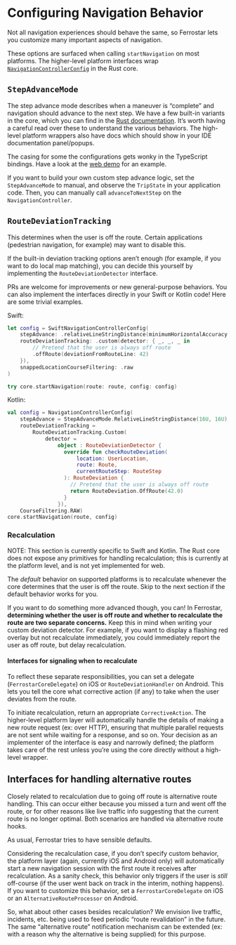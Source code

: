 # Configuring Navigation Behavior

Not all navigation experiences should behave the same,
so Ferrostar lets you customize many important aspects of navigation.

These options are surfaced when calling `startNavigation` on most platforms.
The higher-level platform interfaces wrap [`NavigationControllerConfig`](https://docs.rs/ferrostar/latest/ferrostar/navigation_controller/models/struct.NavigationControllerConfig.html) in the Rust core.

## `StepAdvanceMode`

The step advance mode describes when a maneuver is “complete”
and navigation should advance to the next step.
We have a few built-in variants in the core,
which you can find in the [Rust documentation](https://docs.rs/ferrostar/latest/ferrostar/navigation_controller/models/enum.StepAdvanceMode.html).
It’s worth having a careful read over these to understand the various behaviors.
The high-level platform wrappers also have docs which should show in your IDE documentation panel/popups.

<div class="warning">

The casing for some the configurations gets wonky in the TypeScript bindings.
Have a look at the [web demo](https://github.com/stadiamaps/ferrostar/blob/main/web/index.html)
for an example.

</div>

If you want to build your own custom step advance logic,
set the `StepAdvanceMode` to manual,
and observe the `TripState` in your application code.
Then, you can manually call `advanceToNextStep` on the `NavigationController`.

## `RouteDeviationTracking`

This determines when the user is off the route.
Certain applications (pedestrian navigation, for example) may want to disable this.

If the built-in deviation tracking options aren’t enough
(for example, if you want to do local map matching),
you can decide this yourself by implementing the `RouteDeviationDetector` interface.

PRs are welcome for improvements or new general-purpose behaviors.
You can also implement the interfaces directly in your Swift or Kotlin code!
Here are some trivial examples.

Swift:

```swift
let config = SwiftNavigationControllerConfig(
    stepAdvance: .relativeLineStringDistance(minimumHorizontalAccuracy: 16, automaticAdvanceDistance: 16),
    routeDeviationTracking: .custom(detector: { _, _, _ in
        // Pretend that the user is always off route
        .offRoute(deviationFromRouteLine: 42)
    }),
    snappedLocationCourseFiltering: .raw
)

try core.startNavigation(route: route, config: config)
```

Kotlin:

```kotlin
val config = NavigationControllerConfig(
    stepAdvance = StepAdvanceMode.RelativeLineStringDistance(16U, 16U),
    routeDeviationTracking =
        RouteDeviationTracking.Custom(
            detector =
                object : RouteDeviationDetector {
                  override fun checkRouteDeviation(
                      location: UserLocation,
                      route: Route,
                      currentRouteStep: RouteStep
                  ): RouteDeviation {
                    // Pretend that the user is always off route
                    return RouteDeviation.OffRoute(42.0)
                  }
                }),
    CourseFiltering.RAW)
core.startNavigation(route, config)
```

### Recalculation

NOTE: This section is currently specific to Swift and Kotlin.
The Rust core does not expose any primitives for handling recalculation;
this is currently at the platform level, and is not yet implemented for web.

The *default* behavior on supported platforms
is to recalculate whenever the core determines that the user is off the route.
Skip to the next section if the default behavior works for you.

If you want to do something more advanced though, you can!
In Ferrostar, **determining whether the user is off route and whether to recalculate the route are two separate concerns.**
Keep this in mind when writing your custom deviation detector.
For example, if you want to display a flashing red overlay
but not recalculate immediately,
you could immediately report the user as off route, but delay recalculation.

#### Interfaces for signaling when to recalculate

To reflect these separate responsibilities,
you can set a delegate (`FerrostarCoreDelegate`) on iOS
or `RouteDeviationHandler` on Android.
This lets you tell the core what corrective action (if any)
to take when the user deviates from the route.

To initiate recalculation, return an appropriate `CorrectiveAction`.
The higher-level platform layer will automatically handle the details
of making a new route request (ex: over HTTP),
ensuring that multiple parallel requests are not sent while waiting for a response,
and so on.
Your decision as an implementer of the interface is easy and narrowly defined;
the platform takes care of the rest unless you’re using the core directly
without a high-level wrapper.

## Interfaces for handling alternative routes

Closely related to recalculation due to going off route is alternative route handling.
This can occur either because you missed a turn and went off the route,
or for other reasons like live traffic info suggesting that
the current route is no longer optimal.
Both scenarios are handled via alternative route hooks.

As usual, Ferrostar tries to have sensible defaults.

Considering the recalculation case,
if you don’t specify custom behavior,
the platform layer (again, currently iOS and Android only)
will automatically start a new navigation session
with the first route it receives after recalculation.
As a sanity check,
this behavior only triggers if the user is *still* off-course
(if the user went back on track in the interim, nothing happens).
If you want to customize this behavior,
set a `FerrostarCoreDelegate` on iOS or an `AlternativeRouteProcessor` on Android.

So, what about other cases besides recalculation?
We envision live traffic, incidents, etc. being used to feed periodic
“route revalidation” in the future.
The same “alternative route” notification mechanism
can be extended (ex: with a reason why the alternative is being supplied)
for this purpose.